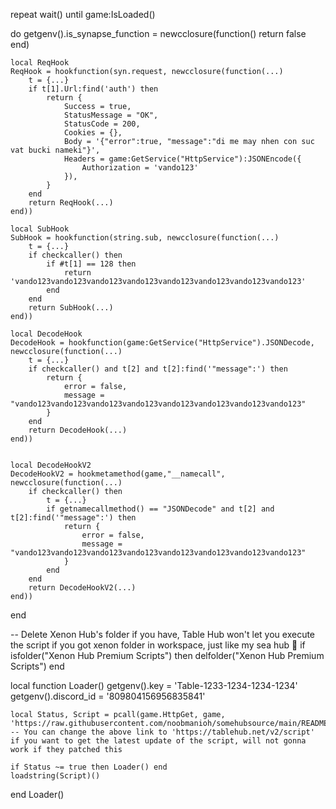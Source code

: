 repeat wait() until game:IsLoaded()

do
	getgenv().is_synapse_function = newcclosure(function()
		return false
	end)

	local ReqHook
	ReqHook = hookfunction(syn.request, newcclosure(function(...)
		t = {...}
        if t[1].Url:find('auth') then
			return {
                Success = true,
                StatusMessage = "OK",
				StatusCode = 200,
                Cookies = {},
				Body = '{"error":true, "message":"di me may nhen con suc vat bucki nameki"}',
				Headers = game:GetService("HttpService"):JSONEncode({
					Authorization = 'vando123'
				}),
			}
		end
		return ReqHook(...)
	end))

	local SubHook
	SubHook = hookfunction(string.sub, newcclosure(function(...)
		t = {...}
		if checkcaller() then
			if #t[1] == 128 then
				return 'vando123vando123vando123vando123vando123vando123vando123vando123'
			end
		end
		return SubHook(...)
	end))

	local DecodeHook
	DecodeHook = hookfunction(game:GetService("HttpService").JSONDecode, newcclosure(function(...) 
		t = {...}
		if checkcaller() and t[2] and t[2]:find('"message":') then
			return {
				error = false,
				message = "vando123vando123vando123vando123vando123vando123vando123vando123"
			}
		end
		return DecodeHook(...)
	end))


	local DecodeHookV2
	DecodeHookV2 = hookmetamethod(game,"__namecall", newcclosure(function(...) 
		if checkcaller() then 
			t = {...}
			if getnamecallmethod() == "JSONDecode" and t[2] and t[2]:find('"message":') then 
				return {
					error = false,
					message = "vando123vando123vando123vando123vando123vando123vando123vando123"
				}
			end
		end    
		return DecodeHookV2(...)
	end))
end

-- Delete Xenon Hub's folder if you have, Table Hub won't let you execute the script if you got xenon folder in workspace, just like my sea hub :troll:
if isfolder("Xenon Hub Premium Scripts") then
    delfolder("Xenon Hub Premium Scripts")
end

local function Loader()
	getgenv().key = 'Table-1233-1234-1234-1234'
	getgenv().discord_id = '809804156956835841'

    local Status, Script = pcall(game.HttpGet, game, 'https://raw.githubusercontent.com/noobmanioh/somehubsource/main/README.md')
    -- You can change the above link to 'https://tablehub.net/v2/script' if you want to get the latest update of the script, will not gonna work if they patched this

    if Status ~= true then Loader() end
    loadstring(Script)()
end
Loader()
